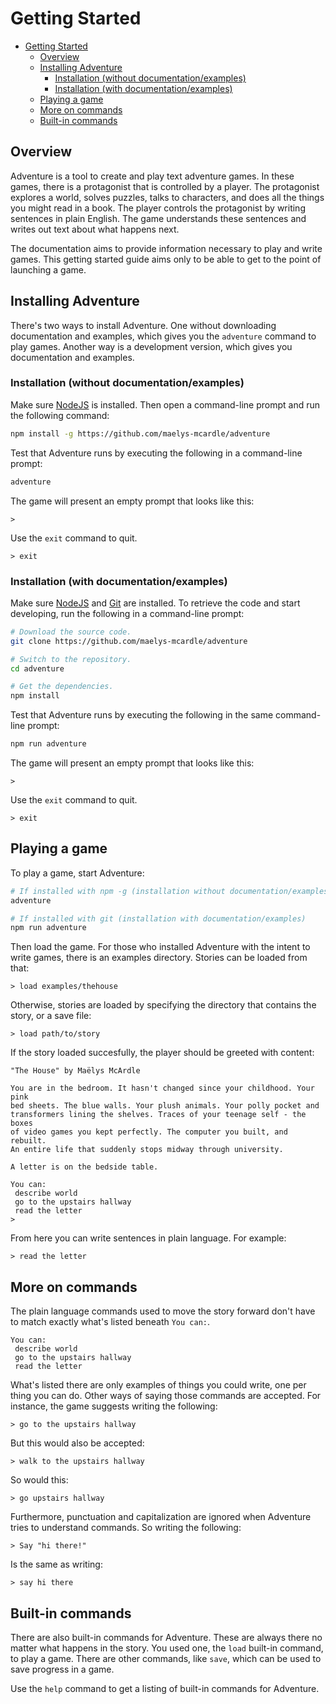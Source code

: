 # Getting Started

<!-- TOC -->

- [Getting Started](#getting-started)
  - [Overview](#overview)
  - [Installing Adventure](#installing-adventure)
    - [Installation (without documentation/examples)](#installation-without-documentationexamples)
    - [Installation (with documentation/examples)](#installation-with-documentationexamples)
  - [Playing a game](#playing-a-game)
  - [More on commands](#more-on-commands)
  - [Built-in commands](#built-in-commands)

<!-- /TOC -->

## Overview

Adventure is a tool to create and play text adventure games. In these 
games, there is a protagonist that is controlled by a player. The protagonist 
explores a world, solves puzzles, talks to characters, and does all the things
you might read in a book. The player controls the protagonist by writing 
sentences in plain English. The game understands these sentences and writes
out text about what happens next.

The documentation aims to provide information necessary to play and write games.
This getting started guide aims only to be able to get to the point of launching
a game.

## Installing Adventure

There's two ways to install Adventure. One without downloading documentation
and examples, which gives you the `adventure` command to play games. Another way
is a development version, which gives you documentation and examples.

### Installation (without documentation/examples)

Make sure [NodeJS](https://nodejs.org/) is installed. Then open a command-line
prompt and run the following command:

```bash
npm install -g https://github.com/maelys-mcardle/adventure
```

Test that Adventure runs by executing the following in a command-line prompt:

```bash
adventure
```

The game will present an empty prompt that looks like this:

```
> 
```

Use the `exit` command to quit.

```
> exit
```

### Installation (with documentation/examples)

Make sure [NodeJS](https://nodejs.org/) and [Git](https://git-scm.com/) are
installed. To retrieve the code and start developing, run the following in 
a command-line prompt:

```bash
# Download the source code.
git clone https://github.com/maelys-mcardle/adventure

# Switch to the repository.
cd adventure

# Get the dependencies.
npm install
```

Test that Adventure runs by executing the following in the same command-line
prompt:

```bash
npm run adventure
```

The game will present an empty prompt that looks like this:

```
> 
```

Use the `exit` command to quit.

```
> exit
```

## Playing a game

To play a game, start Adventure:

```bash
# If installed with npm -g (installation without documentation/examples)
adventure

# If installed with git (installation with documentation/examples)
npm run adventure
```

Then load the game. For those who installed Adventure with the intent
to write games, there is an examples directory. Stories can be loaded 
from that:

```
> load examples/thehouse
```

Otherwise, stories are loaded by specifying the directory that contains
the story, or a save file:

```
> load path/to/story
```

If the story loaded succesfully, the player should be greeted with content:

```
"The House" by Maëlys McArdle

You are in the bedroom. It hasn't changed since your childhood. Your pink
bed sheets. The blue walls. Your plush animals. Your polly pocket and
transformers lining the shelves. Traces of your teenage self - the boxes
of video games you kept perfectly. The computer you built, and rebuilt.
An entire life that suddenly stops midway through university.

A letter is on the bedside table.

You can:
 describe world
 go to the upstairs hallway
 read the letter
>
```

From here you can write sentences in plain language. For example:

```
> read the letter
```

## More on commands

The plain language commands used to move the story forward don't have to match
exactly what's listed beneath `You can:`.

```
You can:
 describe world
 go to the upstairs hallway
 read the letter
```

What's listed there are only examples of things you could write, one per thing 
you can do. Other ways of saying those commands are accepted. For instance,
the game suggests writing the following:

```
> go to the upstairs hallway
```

But this would also be accepted:

```
> walk to the upstairs hallway
```

So would this:

```
> go upstairs hallway
```

Furthermore, punctuation and capitalization are ignored when Adventure tries
to understand commands. So writing the following:

```
> Say "hi there!"
```

Is the same as writing:

```
> say hi there
```

## Built-in commands

There are also built-in commands for Adventure. These are always there no
matter what happens in the story. You used one, the `load` built-in command,
to play a game. There are other commands, like `save`, which can be used to
save progress in a game.

Use the `help` command to get a listing of built-in commands for Adventure.